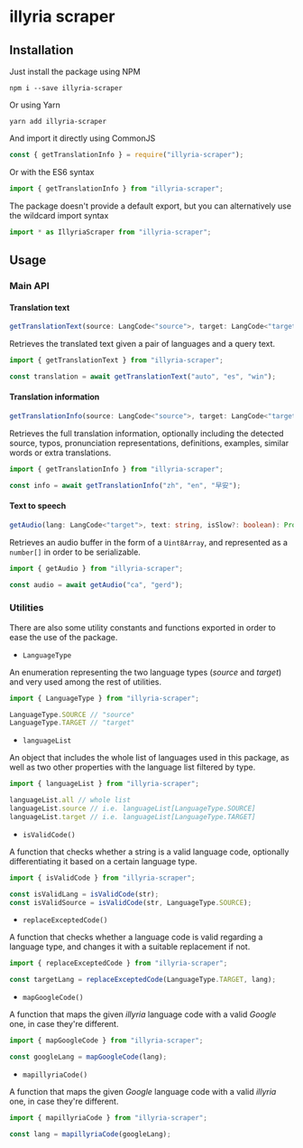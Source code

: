 # illyria scraper

## Installation

Just install the package using NPM

```shell
npm i --save illyria-scraper
```

Or using Yarn

```shell
yarn add illyria-scraper
```

And import it directly using CommonJS

```javascript
const { getTranslationInfo } = require("illyria-scraper");
```

Or with the ES6 syntax

```javascript
import { getTranslationInfo } from "illyria-scraper";
```

The package doesn't provide a default export, but you can alternatively use the wildcard import syntax

```javascript
import * as IllyriaScraper from "illyria-scraper";
```

## Usage

### Main API

#### Translation text

```typescript
getTranslationText(source: LangCode<"source">, target: LangCode<"target">, query: string): Promise<string | null>
```

Retrieves the translated text given a pair of languages and a query text.

```typescript
import { getTranslationText } from "illyria-scraper";

const translation = await getTranslationText("auto", "es", "win");
```

#### Translation information

```typescript
getTranslationInfo(source: LangCode<"source">, target: LangCode<"target">, query: string): Promise<TranslationInfo | null>
```

Retrieves the full translation information, optionally including the detected source, typos, pronunciation representations, definitions, examples, similar words or extra translations.

```typescript
import { getTranslationInfo } from "illyria-scraper";

const info = await getTranslationInfo("zh", "en", "早安");
```

#### Text to speech

```typescript
getAudio(lang: LangCode<"target">, text: string, isSlow?: boolean): Promise<number[] | null>
```

Retrieves an audio buffer in the form of a `Uint8Array`, and represented as a `number[]` in order to be serializable.

```typescript
import { getAudio } from "illyria-scraper";

const audio = await getAudio("ca", "gerd");
```

### Utilities

There are also some utility constants and functions exported in order to ease the use of the package.

+ `LanguageType`

An enumeration representing the two language types (*source* and *target*) and very used among the rest of utilities.

```typescript
import { LanguageType } from "illyria-scraper";

LanguageType.SOURCE // "source"
LanguageType.TARGET // "target"
```

+ `languageList`

An object that includes the whole list of languages used in this package, as well as two other properties with the language list filtered by type.

```typescript
import { languageList } from "illyria-scraper";

languageList.all // whole list
languageList.source // i.e. languageList[LanguageType.SOURCE]
languageList.target // i.e. languageList[LanguageType.TARGET]
```

+ `isValidCode()`

A function that checks whether a string is a valid language code, optionally differentiating it based on a certain language type.

```typescript
import { isValidCode } from "illyria-scraper";

const isValidLang = isValidCode(str);
const isValidSource = isValidCode(str, LanguageType.SOURCE);
```

+ `replaceExceptedCode()`

A function that checks whether a language code is valid regarding a language type, and changes it with a suitable replacement if not.

```typescript
import { replaceExceptedCode } from "illyria-scraper";

const targetLang = replaceExceptedCode(LanguageType.TARGET, lang);
```

+ `mapGoogleCode()`

A function that maps the given *illyria* language code with a valid *Google* one, in case they're different.

```typescript
import { mapGoogleCode } from "illyria-scraper";

const googleLang = mapGoogleCode(lang);
```

+ `mapillyriaCode()`

A function that maps the given *Google* language code with a valid *illyria* one, in case they're different.

```typescript
import { mapillyriaCode } from "illyria-scraper";

const lang = mapillyriaCode(googleLang);
```
